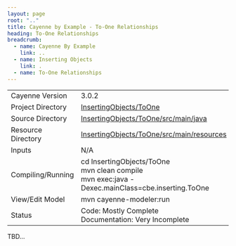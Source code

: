 ```yaml
---
layout: page
root: ".."
title: Cayenne by Example - To-One Relationships
heading: To-One Relationships
breadcrumb:
  - name: Cayenne By Example
    link: ..
  - name: Inserting Objects
    link: .
  - name: To-One Relationships
---
```


<table class="pb">
  <tr>
    <td>Cayenne Version</td>
    <td>3.0.2</td>
  </tr>
  <tr>
    <td>Project Directory</td>
    <td>
      <a href="https://github.com/mrg/cbe/tree/master/InsertingObjects/ToOne">InsertingObjects/ToOne</a>
    </td>
  </tr>
  <tr>
    <td>Source Directory</td>
    <td>
      <a href="https://github.com/mrg/cbe/tree/master/InsertingObjects/ToOne/src/main/java">
        InsertingObjects/ToOne/src/main/java
      </a>
    </td>
  </tr>
  <tr>
    <td>Resource Directory</td>
    <td>
      <a href="https://github.com/mrg/cbe/tree/master/InsertingObjects/ToOne/src/main/resources">
        InsertingObjects/ToOne/src/main/resources
      </a>
    </td>
  </tr>
    <td>Inputs</td>
    <td>N/A</td>
  <tr>
  </tr>
  <tr>
    <td>Compiling/Running</td>
    <td>
      cd InsertingObjects/ToOne<br/>
      mvn clean compile<br/>
      mvn exec:java -Dexec.mainClass=cbe.inserting.ToOne
    </td>
  </tr>
  <tr>
    <td>View/Edit Model</td>
    <td>mvn cayenne-modeler:run</td>
  </tr>
  </tr>
    <td>Status</td>
    <td>
      Code: Mostly Complete<br/>
      Documentation: Very Incomplete
    </td>
  <tr>
</table>

TBD…

